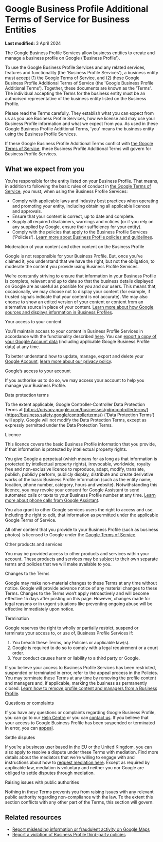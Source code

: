 Google Business Profile Additional Terms of Service for Business Entities
=========================================================================

**Last modified:** 3 April 2024

The Google Business Profile Services allow business entities to create and manage a business profile on Google ('Business Profile').

To use the Google Business Profile Services and any related services, features and functionality (the 'Business Profile Services'), a business entity must accept (1) the Google Terms of Service, and (2) these Google Business Profile Additional Terms of Service (the 'Google Business Profile Additional Terms'). Together, these documents are known as the 'Terms'. The individual accepting the Terms for the business entity must be an authorised representative of the business entity listed on the Business Profile.

Please read the Terms carefully. They establish what you can expect from us as you use Business Profile Services, how we license and may use your Business Profile information and what we expect from you. As used in these Google Business Profile Additional Terms, 'you' means the business entity using the Business Profile Services.

If these Google Business Profile Additional Terms conflict with [the Google Terms of Service](https://policies.google.com/terms), these Business Profile Additional Terms will govern for Business Profile Services.

What we expect from you
-----------------------

You’re responsible for the entity listed on your Business Profile. That means, in addition to following the basic rules of conduct in [the Google Terms of Service](https://policies.google.com/terms), you must, when using the Business Profile Services:

* Comply with applicable laws and industry best practices when operating and promoting your entity, including obtaining all applicable licences and approvals.
* Ensure that your content is correct, up to date and complete.
* Supply all required disclaimers, warnings and notices (or if you rely on any supplied by Google, ensure their sufficiency for your entity).
* Comply with the policies that apply to the Business Profile Services ('Policies'). [Learn more about Business Profile policies and guidelines](https://support.google.com/business/answer/7667250).

Moderation of your content and other content on the Business Profile

Google is not responsible for your Business Profile. But, once you’ve claimed it, you understand that we have the right, but not the obligation, to moderate the content you provide using Business Profile Services.

We’re constantly striving to ensure that information in your Business Profile is complete, relevant and up to date so that the business details displayed on Google are as useful as possible for you and our users. This means that, occasionally, we may choose not to display your content (for example, if trusted signals indicate that your content is not accurate). We may also choose to show an edited version of your content or content from an alternative source in place of your content. [Learn more about how Google sources and displays information in Business Profiles](https://support.google.com/business/answer/2721884).

Your access to your content

You’ll maintain access to your content in Business Profile Services in accordance with the functionality described [here](https://support.google.com/business/answer/3038063). You can [export a copy of your Google Account data](https://support.google.com/accounts/answer/3024190) (including applicable Google Business Profile data) at any time.

To better understand how to update, manage, export and delete your [Google Account](https://myaccount.google.com/), [learn more about our privacy policy](https://policies.google.com/privacy).

Google’s access to your account

If you authorise us to do so, we may access your account to help you manage your Business Profile.

Data protection terms

To the extent applicable, Google Controller-Controller Data Protection Terms at [https://privacy.google.com/businesses/gdprcontrollerterms/](https://business.safety.google/controllerterms/) ('Data Protection Terms') will apply. Google will not modify the Data Protection Terms, except as expressly permitted under the Data Protection Terms.

Licence

This licence covers the basic Business Profile information that you provide, if that information is protected by intellectual property rights.

You give Google a perpetual (which means for as long as that information is protected by intellectual property rights), irrevocable, worldwide, royalty free and non-exclusive licence to reproduce, adapt, modify, translate, publish, publicly perform, publicly display, distribute and create derivative works of the basic Business Profile information (such as the entity name, location, phone number, category, hours and website). Notwithstanding this licence, you may revoke your consent for Google Assistant to send automated calls or texts to your Business Profile number at any time. [Learn more about phone calls from Google Assistant](https://support.google.com/business/answer/7690269).

You also grant to other Google services users the right to access and use, including the right to edit, that information as permitted under the applicable Google Terms of Service.

All other content that you provide to your Business Profile (such as business photos) is licensed to Google under the [Google Terms of Service](https://policies.google.com/terms).

Other products and services

You may be provided access to other products and services within your account. These products and services may be subject to their own separate terms and policies that we will make available to you.

Changes to the Terms

Google may make non-material changes to these Terms at any time without notice. Google will provide advance notice of any material changes to these Terms. Changes to the Terms won’t apply retroactively and will become effective 15 days after posting on this page. However, changes made for legal reasons or in urgent situations like preventing ongoing abuse will be effective immediately upon notice.

Termination

Google reserves the right to wholly or partially restrict, suspend or terminate your access to, or use of, Business Profile Services if:

1. You breach these Terms, any Policies or applicable law(s).
2. Google is required to do so to comply with a legal requirement or a court order.
3. Your conduct causes harm or liability to a third party or Google.

If you believe your access to Business Profile Services has been restricted, suspended or terminated in error, refer to the appeal process in the Policies. You may terminate these Terms at any time by removing the profile content and managers and, if applicable, marking the business as permanently closed. [Learn how to remove profile content and managers from a Business Profile](https://support.google.com/business/answer/4669092#single).

Questions or complaints

If you have any questions or complaints regarding Google Business Profile, you can go to our [Help Centre](https://support.google.com/business/#topic=4596754) or you can [contact us](https://support.google.com/business/gethelp). If you believe that your access to Google Business Profile has been suspended or terminated in error, you can [appeal](https://support.google.com/business/answer/4569145).

Settle disputes

If you’re a business user based in the EU or the United Kingdom, you can also apply to resolve a dispute under these Terms with mediation. Find more details about the mediators that we're willing to engage with and instructions about how to [request mediation here](http://g.co/help/mediation). Except as required by applicable law, mediation is voluntary and neither you nor Google are obliged to settle disputes through mediation.

Raising issues with public authorities

Nothing in these Terms prevents you from raising issues with any relevant public authority regarding non-compliance with the law. To the extent this section conflicts with any other part of the Terms, this section will govern.

Related resources
-----------------

* [Report misleading information or fraudulent activity on Google Maps](https://support.google.com/business/contact/business_redressal_form)
* [Report a violation of Business Profile third-party policies](https://support.google.com/business/contact/gmb_3p_complaints)